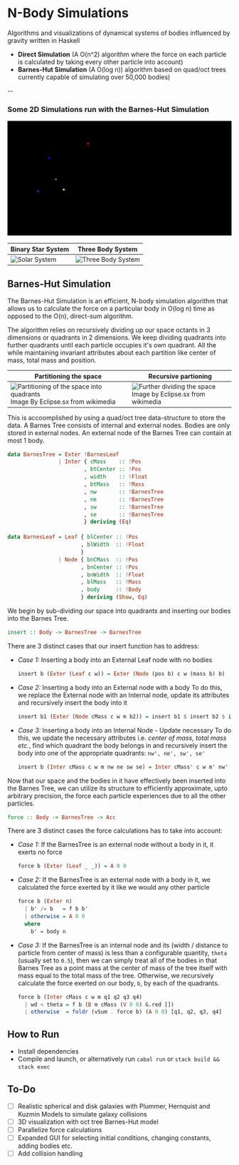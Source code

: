 # N-Body Simulations
Algorithms and visualizations of dynamical systems of bodies influenced
by gravity written in Haskell

* __Direct Simulation__ (A O(n^2) algorithm where the force on each
particle is calculated by taking every other particle into account)
* __Barnes-Hut Simulation__ (A O(log n)) algorithm based on quad/oct trees currently capable of simulating over 50,000 bodies)

--

### Some 2D Simulations run with the Barnes-Hut Simulation
![Solar System](images/solarSystem.gif)

Binary Star System | Three Body System
------------ | -------------
![Solar System](https://www.dropbox.com/pri/get/binaryStars.gif?_subject_uid=11897904&raw=1&size=2048x1536&size_mode=3&w=AACwtcoqQ1ivESPfhabwX3c6uCk9inzsYCAoaSyGtcG3rw) | ![Three Body System](https://www.dropbox.com/pri/get/threeBodyCircleResized.gif?_subject_uid=11897904&raw=1&size=2048x1536&size_mode=3&w=AAATds7DmeguZ1AMgKu5Fo9ujqP-TGkX4iJRiM8dVrpgmw)

## Barnes-Hut Simulation
The Barnes-Hut Simulation is an efficient, N-body simulation algorithm
that allows us to calculate the force on a particular body in O(log n)
time as opposed to the O(n), direct-sum algorithm.

The algorithm relies on recursively dividing up our space octants in 3 
dimensions or quadrants in 2 dimensions. We keep dividing quadrants into
further quadrants until each particle occupies it's own quadrant. All
the while maintaining invariant attributes about each partition like center 
of mass, total mass and position.

Partitioning the space | Recursive partioning
---------------------- | --------------
![Partitioning of the space into quadrants](https://upload.wikimedia.org/wikipedia/commons/0/03/Barnes_hut_used_nodes.png) Image By Eclipse.sx from wikimedia | ![Further dividing the space](https://upload.wikimedia.org/wikipedia/commons/f/f8/Barnes_hut_tree.png) Image by Eclipse.sx from wikimedia

This is accoomplished by using a quad/oct tree data-structure to store the
data. A Barnes Tree consists of internal and external nodes. Bodies are
only stored in external nodes. An external node of the Barnes Tree can
contain at most 1 body.

```haskell
data BarnesTree = Exter !BarnesLeaf
                | Inter { cMass    :: !Pos
                        , btCenter :: !Pos
                        , width    :: !Float
                        , btMass   :: !Mass
                        , nw       :: !BarnesTree
                        , ne       :: !BarnesTree
                        , sw       :: !BarnesTree
                        , se       :: !BarnesTree
                        } deriving (Eq)

data BarnesLeaf = Leaf { blCenter :: !Pos
                       , blWidth  :: !Float
                       }
                | Node { bnCMass  :: !Pos
                       , bnCenter :: !Pos
                       , bnWidth  :: !Float
                       , blMass   :: !Mass
                       , body     :: !Body
                       } deriving (Show, Eq)
```
We begin by sub-dividing our space into quadrants and inserting our
bodies into the Barnes Tree.

```haskell
insert :: Body -> BarnesTree -> BarnesTree
```
There are 3 distinct cases that our insert function has to address:
- _Case 1:_ Inserting a body into an External Leaf node with no bodies

    ```haskell
    insert b (Exter (Leaf c w)) = Exter (Node (pos b) c w (mass b) b)
    ```
- _Case 2:_ Inserting a body into an External node with a body
            To do this, we replace the External node with an Internal
            node, update its attributes and recursively insert the body
            into it

    ```haskell
    insert b1 (Exter (Node cMass c w m b2)) = insert b1 $ insert b2 $ interNode cMass c w m
    ```
- _Case 3:_ Inserting a body into an Internal Node - Update necessary
            To do this, we update the necessary attributes i.e. _center
            of mass, total mass etc._, find which quadrant the body
            belongs in and recursively insert the body into one of the
            appropriate quadrants: `nw', ne', sw', se'`

    ```haskell
    insert b (Inter cMass c w m nw ne sw se) = Inter cMass' c w m' nw' ne' sw' se'
    ```
Now that our space and the bodies in it have effectively been inserted
into the Barnes Tree, we can utilize its structure to efficiently
approximate, upto arbitrary precision, the force each particle experiences due
to all the other particles.

```haskell
force :: Body -> BarnesTree -> Acc
```
There are 3 distinct cases the force calculations has to take into
account:

- _Case 1:_ If the BarnesTree is an external node without a body in it, it
exerts no force

    ```haskell
    force b (Exter (Leaf _ _)) = A 0 0
    ```

- _Case 2:_ If the BarnesTree is an external node with a body in it, 
          we calculated the force exerted by it like we would any other particle

    ```haskell
    force b (Exter n)
      | b' /= b   = f b b'
      | otherwise = A 0 0
      where
        b' = body n
    ```

- _Case 3:_ If the BarnesTree is an internal node and its (width /
    distance to particle from center of mass) is less than a
    configurable quantity, `theta` (usually set to `0.5`), then we can
    simply treat all of the bodies in that Barnes Tree as a point mass
    at the center of mass of the tree itself with mass equal to the
    total mass of the tree. Otherwise, we recursively calculate the
    force exerted on our body, `b`, by each of the quadrants.

    ```haskell
    force b (Inter cMass c w m q1 q2 q3 q4)
      | wd < theta = f b (B m cMass (V 0 0) G.red [])
      | otherwise  = foldr (vSum . force b) (A 0 0) [q1, q2, q3, q4]
    ```
    
## How to Run
* Install dependencies
* Compile and launch, or alternatively run `cabal run` or `stack build
    && stack exec`

## To-Do
- [ ] Realistic spherical and disk galaxies with Plummer, Hernquist and
Kuzmin Models to simulate galaxy collisions
- [ ] 3D visualization with oct tree Barnes-Hut model
- [ ] Parallelize force calculations
- [ ] Expanded GUI for selecting initial conditions, changing constants,
adding bodies etc.
- [ ] Add collision handling
